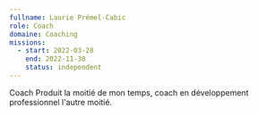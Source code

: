 ```yaml
---
fullname: Laurie Prémel-Cabic
role: Coach
domaine: Coaching
missions:
  - start: 2022-03-28
    end: 2022-11-30
    status: independent
---
```


Coach Produit la moitié de mon temps, coach en développement professionnel l'autre moitié.

